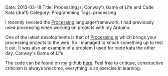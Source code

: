 Date: 2013-02-18
Title: Processing.js, Conway's Game of Life and Code Kata (draft)
Category: Programming
Tags: processing

<script src="static/javascript/processing.js"></script>

I recently revisted the [Processing](http://processing.org) language/framework.  I had previously used processing when working on projects with my Arduino.

One of the latest developments is that of [Processing.js](http://processingjs.org) which brings your processing projects to the web. So I managed to knock something up to test it out. It was also an example of a problem I used for code kata the other day, Conway's Game of Life.

The code can be found on my github [here](https://www.github.com/abarax/game-of-life). Feel free to critique, constructive criticism is always welcome, everything is an exercise in learning.

<canvas data-processing-sources="static/code/game.pde"></canvas>

